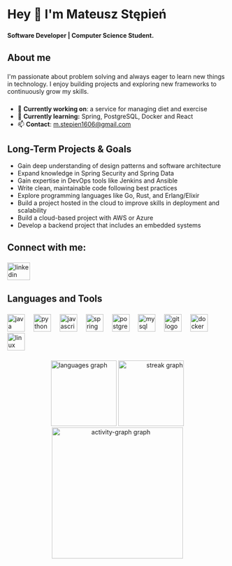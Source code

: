 <h1 align="left">Hey 👋 I'm Mateusz Stępień</h1>

###

<h4 align="left">Software Developer | Computer Science Student.</h4>

###

<h2 align="left">About me</h2>

###

<p align="left">I'm passionate about problem solving and always eager to learn new things in technology. I enjoy building projects and exploring new frameworks to continuously grow my skills.</p>

###

- 🔭 **Currently working on**: a service for managing diet and exercise
- 🌱 **Currently learning:** Spring, PostgreSQL, Docker and React
- 📫 **Contact**: [m.stepien1606@gmail.com](mailto:m.stepien1606@gmail.com)

###

<h2 alighn="left">Long-Term Projects & Goals</h2>

- Gain deep understanding of design patterns and software architecture
- Expand knowledge in Spring Security and Spring Data
- Gain expertise in DevOps tools like Jenkins and Ansible
- Write clean, maintainable code following best practices
- Explore programming languages like Go, Rust, and Erlang/Elixir
- Build a project hosted in the cloud to improve skills in deployment and scalability
- Build a cloud-based project with AWS or Azure
- Develop a backend project that includes an embedded systems

###

<h2 align="left">Connect with me:</h2>

###

<div align="left">
  <a href="https://www.linkedin.com/in/mateusz-st%C4%99pie%C5%84-612658249/" target="_blank">
    <img src="https://raw.githubusercontent.com/maurodesouza/profile-readme-generator/master/src/assets/icons/social/linkedin/default.svg" width="52" height="40" alt="linkedin logo"  />
  </a>
</div>

###

<h2 align="left">Languages and Tools</h2>

###

<div align="left">
  <img src="https://cdn.jsdelivr.net/gh/devicons/devicon/icons/java/java-original.svg" height="40" alt="java logo"  />
  <img width="12" />
  <img src="https://cdn.jsdelivr.net/gh/devicons/devicon/icons/python/python-original.svg" height="40" alt="python logo"  />
  <img width="12" />
  <img src="https://cdn.jsdelivr.net/gh/devicons/devicon/icons/javascript/javascript-original.svg" height="40" alt="javascript logo"  />
  <img width="12" />
  <img src="https://cdn.jsdelivr.net/gh/devicons/devicon/icons/spring/spring-original.svg" height="40" alt="spring logo"  />
  <img width="12" />
  <img src="https://cdn.jsdelivr.net/gh/devicons/devicon/icons/postgresql/postgresql-original.svg" height="40" alt="postgresql logo"  />
  <img width="12" />
  <img src="https://cdn.jsdelivr.net/gh/devicons/devicon/icons/mysql/mysql-original.svg" height="40" alt="mysql logo"  />
  <img width="12" />
  <img src="https://cdn.jsdelivr.net/gh/devicons/devicon/icons/git/git-original.svg" height="40" alt="git logo"  />
  <img width="12" />
  <img src="https://cdn.jsdelivr.net/gh/devicons/devicon/icons/docker/docker-original.svg" height="40" alt="docker logo"  />
  <img width="12" />
  <img src="https://cdn.jsdelivr.net/gh/devicons/devicon/icons/linux/linux-original.svg" height="40" alt="linux logo"  />
</div>

###
<div align="center">
<span align="left">
  <img src="https://github-readme-stats.vercel.app/api/top-langs?username=m-stepien&locale=en&hide_title=false&layout=compact&card_width=320&langs_count=5&theme=dark&hide_border=false&order=2" height="150" alt="languages graph"  />
</span>
<span align="right">
  <img src="https://streak-stats.demolab.com?user=m-stepien&locale=en&mode=daily&theme=dark&hide_border=false&border_radius=5&date_format=j/n%5B/Y%5D&order=3" height="150" alt="streak graph"  />
</span>
</div>
<div align="center">
  <img src="https://github-readme-activity-graph.vercel.app/graph?username=m-stepien&radius=16&theme=github-dark&area=true&order=5&custom_title=Contributions%20Graph" height="300" alt="activity-graph graph"  />
</div>

###
